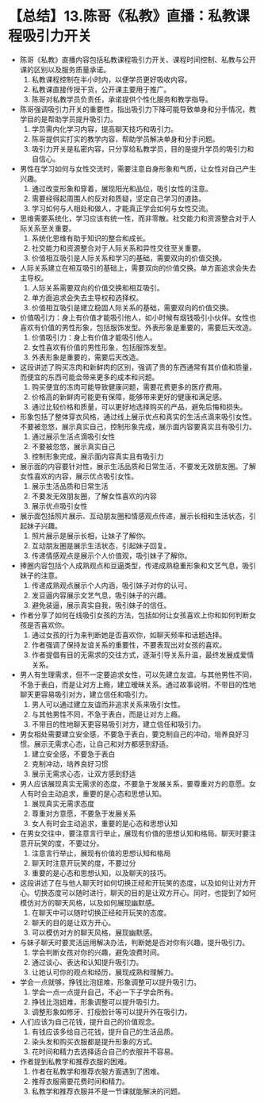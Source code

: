 # 【总结】13.陈哥《私教》直播：私教课程吸引力开关

-   陈哥《私教》直播内容包括私教课程吸引力开关、课程时间控制、私教与公开课的区别以及服务质量承诺。
    1.  私教课程控制在半小时内，以便学员更好吸收内容。
    2.  私教课直接传授干货，公开课主要用于推广。
    3.  陈哥对私教学员负责任，承诺提供个性化服务和教学指导。
-   陈哥强调吸引力开关的重要性，指出吸引力下降可能导致单身和分手情况，教学目的是帮助学员提升吸引力。
    1.  学员需内化学习内容，提高聊天技巧和吸引力。
    2.  陈哥提供实打实的教学内容，帮助学员解决单身和分手问题。
    3.  吸引力开关是私密内容，只分享给私教学员，目的是提升学员的吸引力和自信心。
-   男性在学习如何与女性交流时，需要注意自身形象和气质，让女性对自己产生兴趣。
    1.  通过改变形象和穿着，展现阳光和品位，吸引女性的注意。
    2.  需要经得起周围人的反对和质疑，坚定自己学习的道路。
    3.  学习如何与人相处和做人，才能真正学会如何与女性交流。
-   思维需要系统化，学习应该有统一性，而非零散。社交能力和资源整合对于人际关系至关重要。
    1.  系统化思维有助于知识的整合和成长。
    2.  社交能力和资源整合对于人际关系和异性交往至关重要。
    3.  价值相互吸引是人际关系和学习的基础，需要双向的价值交换。
-   人际关系建立在相互吸引的基础上，需要双向的价值交换。单方面追求会失去主导权。
    1.  人际关系需要双向的价值交换和相互吸引。
    2.  单方面追求会失去主导权和选择权。
    3.  价值相互吸引是建立稳固人际关系的基础，需要双向的价值交换。
-   价值吸引力：身上有价值才能吸引他人，如小时候有烟钱吸引小伙伴。女性也喜欢有价值的男性形象，包括服饰发型。外表形象是重要的，需要后天改造。
    1.  价值吸引力：身上有价值才能吸引他人。
    2.  女性喜欢有价值的男性形象，包括服饰发型。
    3.  外表形象是重要的，需要后天改造。
-   这段讲述了购买冻肉和新鲜肉的区别，强调了贵的东西通常有其价值和质量，而便宜的东西可能会带来更多的成本和问题。
    1.  购买便宜的冻肉可能导致健康问题，需要花费更多的医疗费用。
    2.  价格高的新鲜肉可能更有保障，能够带来更好的健康和满足感。
    3.  通过比较价格和质量，可以更好地选择购买的产品，避免后悔和损失。
-   形象包括了整体穿衣风格，通过线上展示优点和真实的生活点滴来吸引女性。不要被忽悠，展示真实自己，控制形象完成，展示面内容要真实且有吸引力。
    1.  通过展示生活点滴吸引女性
    2.  不要被忽悠，展示真实自己
    3.  控制形象完成，展示面内容真实且有吸引力
-   展示面的内容要针对性，展示生活品质和日常生活，不要发无效朋友圈。了解女性喜欢的内容，展示优点吸引女性。
    1.  展示生活品质和日常生活
    2.  不要发无效朋友圈，了解女性喜欢的内容
    3.  展示优点吸引女性
-   展示面包括照片展示、互动朋友圈和情感观点传递，展示长相和生活状态，引起妹子兴趣。
    1.  照片展示是展示长相，让妹子了解你。
    2.  互动朋友圈是展示生活状态，引起妹子回复。
    3.  传递情感观点是展示个人价值观，吸引妹子了解你。
-   捧圈内容包括个人成熟观点和豆逼类型，传递成熟稳重形象和文艺气息，吸引妹子的注意。
    1.  传递成熟观点展示个人内涵，吸引妹子对你的认可。
    2.  发豆逼内容展示文艺气息，吸引妹子的兴趣。
    3.  避免装逼，展示真实自我，吸引妹子的信任。
-   作者分享了如何在线吸引女孩的方法，包括如何让女孩喜欢上你和如何判断女孩是否喜欢你。
    1.  通过女孩的行为来判断她是否喜欢你，如聊天频率和话题选择。
    2.  作者强调了保持友谊关系的重要性，不要表现出对女孩的喜欢。
    3.  作者提倡有目的无需求的交往方式，逐渐引导关系升温，最终发展成爱情关系。
-   男人有生理需求，但不一定要追求女性，可以先建立友谊。与其他男性不同，不急于表白，而是让对方上瘾，建立暧昧关系。通过故事说明，不带目的性地聊天更容易吸引对方，建立信任和吸引力。
    1.  男人可以通过建立友谊而非追求关系来吸引女性。
    2.  与其他男性不同，不急于表白，而是让对方上瘾。
    3.  不带目的性地聊天更容易吸引对方，建立信任和吸引力。
-   男女相处需要建立安全感，不要急于表白，要克制自己的冲动，培养良好习惯。展示无需求心态，让自己和对方都感到舒适。
    1.  建立安全感，不要急于表白
    2.  克制冲动，培养良好习惯
    3.  展示无需求心态，让双方感到舒适
-   男人应该展现真实无需求的态度，不要急于发展关系，要尊重对方的意愿。女人有时会主动追求，重要的是心态和思想认知。
    1.  展现真实无需求态度
    2.  尊重对方意愿，不要急于发展关系
    3.  女人有时会主动追求，重要的是心态和思想认知
-   在男女交往中，要注意言行举止，展现有价值的思想认知和格局。聊天时要注意开玩笑的度，不要过分。
    1.  注意言行举止，展现有价值的思想认知和格局
    2.  聊天时注意开玩笑的度，不要过分
    3.  重要的是心态和思想认知，以及聊天的技巧。
-   这段讲述了在与他人聊天时如何切换正经和开玩笑的态度，以及如何让对方开心。切换态度可以随时进行，聊天的目的是让双方开心。同时，也提到了如何模仿对方的聊天风格，以及如何展现幽默感。
    1.  在聊天中可以随时切换正经和开玩笑的态度。
    2.  聊天的目的是让双方开心。
    3.  可以模仿对方的聊天风格，展现幽默感。
-   与妹子聊天时要灵活运用解决办法，判断她是否对你有兴趣，提升吸引力。
    1.  学会判断女孩对你的兴趣，避免浪费时间。
    2.  通过谈心、表达和认知提升吸引力。
    3.  让她认可你的观点和经历，展现成熟和理解力。
-   学会一点就够，挣钱比泡妞难，形象调整可以提升吸引力。
    1.  学会一点一点提升自己，不必一下子学会所有。
    2.  挣钱比泡妞难，形象调整可以提升吸引力。
    3.  调整形象如修牙、打瘦脸针等可以提升外在吸引力。
-   人们应该为自己花钱，提升自己的价值观念。
    1.  有钱应该多给自己花钱，提升自己的生活品质。
    2.  染头发和购买衣服都是提升形象的方式。
    3.  花时间和精力去选择适合自己的衣服并不容易。
-   作者提到私教学和推荐衣服的困难。
    1.  作者在私教学和推荐衣服方面遇到了困难。
    2.  推荐衣服需要花费时间和精力。
    3.  私教学和推荐衣服并不是一节课就能解决的问题。